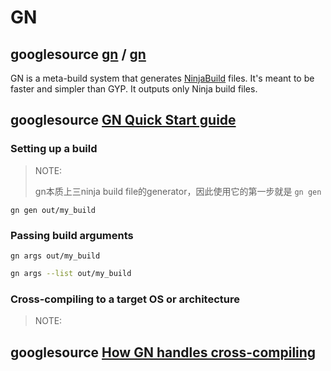 # GN

## googlesource [gn](https://gn.googlesource.com/?format=HTML) / [**gn**](https://gn.googlesource.com/gn/)

GN is a meta-build system that generates [NinjaBuild](https://chromium.googlesource.com/chromium/src/tools/gn/+/48062805e19b4697c5fbd926dc649c78b6aaa138/NinjaBuild.md) files. It's meant to be faster and simpler than GYP. It outputs only Ninja build files.



## googlesource [GN Quick Start guide](https://gn.googlesource.com/gn/+/main/docs/quick_start.md)

### Setting up a build

> NOTE: 
>
> gn本质上三ninja build file的generator，因此使用它的第一步就是 `gn gen`

```shell
gn gen out/my_build
```

### Passing build arguments

```shell
gn args out/my_build
```



```sh
gn args --list out/my_build
```

### Cross-compiling to a target OS or architecture

> NOTE: 



## googlesource [How GN handles cross-compiling](https://chromium.googlesource.com/chromium/src/tools/gn/+/48062805e19b4697c5fbd926dc649c78b6aaa138/docs/cross_compiles.md)